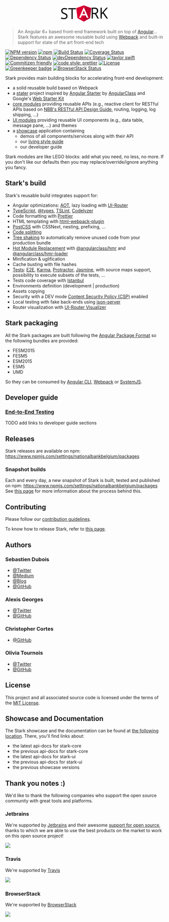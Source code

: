 <p align="center">
  <img src="packages/stark-core/assets/logo/stark_logo_black.png" alt="Stark : a powerful front-end framework" width="150" height="60">
</p>

> An Angular 6+ based front-end framework built on top of [Angular](https://angular.io)...
> Stark features an awesome reusable build using [Webpack](https://webpack.js.org/) and built-in support for state of the art front-end tech

[![NPM version](https://img.shields.io/npm/v/@nationalbankbelgium/stark-core.svg)](https://www.npmjs.com/package/@nationalbankbelgium/stark-core)
[![npm](https://img.shields.io/npm/dm/@nationalbankbelgium/stark-core.svg)](https://www.npmjs.com/package/@nationalbankbelgium/stark-core)
[![Build Status](https://travis-ci.org/NationalBankBelgium/stark.svg?branch=master)](https://travis-ci.org/NationalBankBelgium/stark)
[![Coverage Status](https://coveralls.io/repos/github/NationalBankBelgium/stark/badge.svg?branch=master)](https://coveralls.io/github/NationalBankBelgium/stark?branch=master)
[![Dependency Status](https://david-dm.org/NationalBankBelgium/stark.svg)](https://david-dm.org/NationalBankBelgium/stark)
[![devDependency Status](https://david-dm.org/NationalBankBelgium/stark/dev-status.svg)](https://david-dm.org/NationalBankBelgium/stark#info=devDependencies)
[![taylor swift](https://img.shields.io/badge/secured%20by-taylor%20swift-brightgreen.svg)](https://twitter.com/SwiftOnSecurity)
[![Commitizen friendly](https://img.shields.io/badge/commitizen-friendly-brightgreen.svg)](http://commitizen.github.io/cz-cli/)
[![code style: prettier](https://img.shields.io/badge/code_style-prettier-ff69b4.svg?style=flat-square)](https://github.com/prettier/prettier)
[![License](https://img.shields.io/cocoapods/l/AFNetworking.svg)](LICENSE)
[![Greenkeeper badge](https://badges.greenkeeper.io/NationalBankBelgium/stark.svg)](https://greenkeeper.io/)
[![BrowserStack Status](https://www.browserstack.com/automate/badge.svg?badge_key=dXkxd0JnL0V6TlRuVkszSGs5TDJscWFPOXdNL2hrMFdZREtMeEQ0SXU5RT0tLTBLZVJOb1JPR3pnUVhVY1NNMUtvdVE9PQ==--32b9d322c064334a80a3409239111be75d3d6ddd)](https://www.browserstack.com/automate/public-build/dXkxd0JnL0V6TlRuVkszSGs5TDJscWFPOXdNL2hrMFdZREtMeEQ0SXU5RT0tLTBLZVJOb1JPR3pnUVhVY1NNMUtvdVE9PQ==--32b9d322c064334a80a3409239111be75d3d6ddd)

Stark provides main building blocks for accelerating front-end development:

-   a solid reusable build based on Webpack
-   a [stater](/starter) project inspired by [Angular Starter](https://github.com/gdi2290/angular-starter) by [AngularClass](https://angularclass.com) and Google's [Web Starter Kit](https://github.com/google/web-starter-kit)
-   [core modules](https://stark.nbb.be/api-docs/stark-core/latest/) providing reusable APIs (e.g., reactive client for RESTful APIs based on [NBB's RESTful API Design Guide](https://github.com/NationalBankBelgium/REST-API-Design-Guide/wiki), routing, logging, log shipping, ...)
-   [UI modules](https://stark.nbb.be/api-docs/stark-ui/latest/) providing reusable UI components (e.g., data table, message pane, ...) and themes
-   a [showcase](https://stark.nbb.be) application containing
    -   demos of all components/services along with their API
    -   our [living style guide](https://www.smashingmagazine.com/2016/05/creating-a-living-style-guide-case-study/)
    -   our developer guide

Stark modules are like LEGO blocks: add what you need, no less, no more. If you don't like our defaults then you may replace/override/ignore anything you fancy.

## Stark's build

Stark's reusable build integrates support for:

-   Angular optimizations: [AOT](https://angular.io/docs/ts/latest/cookbook/aot-compiler.html), lazy loading with [UI-Router](https://github.com/angular-ui/ui-router)
-   [TypeScript](https://www.typescriptlang.org/), [@types](https://www.npmjs.com/~types), [TSLint](http://palantir.github.io/tslint/), [Codelyzer](https://github.com/mgechev/codelyzer)
-   Code formatting with [Prettier](https://prettier.io/)
-   HTML templating with [html-webpack-plugin](https://github.com/jantimon/html-webpack-plugin)
-   [PostCSS](http://postcss.org/) with CSSNext, nesting, prefixing, ...
-   [Code splitting](https://robertknight.github.io/posts/webpack-dll-plugins/)
-   [Tree shaking](https://webpack.js.org/guides/tree-shaking/) to automatically remove unused code from your production bundle
-   [Hot Module Replacement](https://webpack.github.io/docs/hot-module-replacement-with-webpack.html) with [@angularclass/hmr](https://github.com/angularclass/angular-hmr) and [@angularclass/hmr-loader](https://github.com/angularclass/angular-hmr-loader)
-   Minification & uglification
-   Cache busting with file hashes
-   [Tests](https://angular.io/docs/ts/latest/guide/testing.html): [E2E](https://angular.github.io/protractor/#/faq#what-s-the-difference-between-karma-and-protractor-when-do-i-use-which-), [Karma](https://karma-runner.github.io/), [Protractor](https://angular.github.io/protractor/), [Jasmine](https://github.com/jasmine/jasmine), with source maps support, possibility to execute subsets of the tests, ...
-   Tests code coverage with [Istanbul](https://github.com/gotwarlost/istanbul)
-   Environments definition (development | production)
-   Assets copying
-   Security with a DEV mode [Content Security Policy (CSP)](https://content-security-policy.com/) enabled
-   Local testing with fake back-ends using [json-server](https://github.com/typicode/json-server)
-   Router visualization with [UI-Router Visualizer](https://github.com/ui-router/visualizer)

## Stark packaging

All the Stark packages are built following the [Angular Package Format](https://docs.google.com/document/d/1CZC2rcpxffTDfRDs6p1cfbmKNLA6x5O-NtkJglDaBVs/preview) so the following bundles are provided:

-   FESM2015
-   FESM5
-   ESM2015
-   ESM5
-   UMD

So they can be consumed by [Angular CLI](https://github.com/angular/angular-cli), [Webpack](https://github.com/webpack/webpack) or [SystemJS](https://github.com/systemjs/systemjs).

## Developer guide

### [End-to-End Testing](docs/E2ETESTING.md)

TODO add links to developer guide sections

## Releases

Stark releases are available on npm: https://www.npmjs.com/settings/nationalbankbelgium/packages

### Snapshot builds

Each and every day, a new snapshot of Stark is built, tested and published on npm: https://www.npmjs.com/settings/nationalbankbelgium/packages
See [this page](/SNAPSHOTS.md) for more information about the process behind this.

## Contributing

Please follow our [contribution guidelines](/CONTRIBUTING.md).

To know how to release Stark, refer to [this page](/RELEASE.md).

## Authors

### Sebastien Dubois

-   [@Twitter](https://twitter.com/dSebastien)
-   [@Medium](https://medium.com/@dSebastien)
-   [@Blog](https://www.dsebastien.net)
-   [@GitHub](https://github.com/dSebastien)

### Alexis Georges

-   [@Twitter](https://twitter.com/SuperITMan_BE)
-   [@GitHub](https://github.com/SuperITMan)

### Christopher Cortes

-   [@GitHub](https://github.com/christophercr)

### Olivia Tournois

-   [@Twitter](https://twitter.com/mallikki)
-   [@GitHub](https://github.com/Mallikki)

## License

This project and all associated source code is licensed under the terms of the [MIT License](/LICENSE).

## Showcase and Documentation

The Stark showcase and the documentation can be found at [the following location](https://stark.nbb.be).
There, you'll find links about:

-   the latest api-docs for stark-core
-   the previous api-docs for stark-core
-   the latest api-docs for stark-ui
-   the previous api-docs for stark-ui
-   the previous showcase versions

## Thank you notes :)

We'd like to thank the following companies who support the open source community with great tools and platforms.

### Jetbrains

We're supported by [Jetbrains](https://www.jetbrains.com) and their awesome [support for open source](https://www.jetbrains.com/buy/opensource/), thanks to which we are able to use the best products on the market to work on this open source project!

<a href="https://www.jetbrains.com"><img src="http://www.underconsideration.com/brandnew/archives/jetbrains_logo_detail.jpg" width="144px"></a>

### Travis

We're supported by [Travis](https://travis-ci.org/)

<a href="https://travis-ci.org/"><img src="https://travis-ci.com/images/logos/TravisCI-Full-Color.png" width="144px"></a>

### BrowserStack

We're supported by [BrowserStack](https://www.browserstack.com)

<a href="https://www.browserstack.com"><img src="https://bstacksupport.zendesk.com/attachments/token/22M109zCUfkKcqXrJKzapE2f7/?name=browserstack-logo-600x315.png" width="144px"></a>
